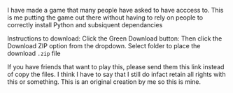 I have made a game that many people have asked to have acccess to. This is me putting the game out there without having to rely on people to correctly install Python and subsiquent dependancies

Instructions to download:
  Click the Green Download button: 
  Then click the Download ZIP option from the dropdown.
  Select folder to place the download `.zip` file
  
If you have friends that want to play this, please send them this link instead of copy the files.
I think I have to say that I still do infact retain all rights with this or something. This is an original creation by me so this is mine.
